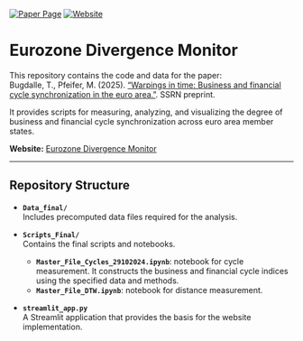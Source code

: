 [![Paper Page](https://img.shields.io/badge/Paper_Page-SSRN%20preprint-green.svg)](https://papers.ssrn.com/sol3/papers.cfm?abstract_id=5238187) [![Website](https://img.shields.io/badge/Website-Visit-blue.svg)](https://moritz-pfeifer.github.io/eurozone-divergence-monitor/)

# Eurozone Divergence Monitor

This repository contains the code and data for the paper:  
Bugdalle, T., Pfeifer, M. (2025). [“Warpings in time: Business and financial cycle synchronization in the euro area.”](https://papers.ssrn.com/sol3/papers.cfm?abstract_id=5238187). SSRN preprint. 

It provides scripts for measuring, analyzing, and visualizing the degree of business and financial cycle synchronization across euro area member states.

**Website:** [Eurozone Divergence Monitor](https://moritz-pfeifer.github.io/eurozone-divergence-monitor/)

---

## Repository Structure

- **`Data_final/`**  
  Includes precomputed data files required for the analysis.

- **`Scripts_Final/`**  
  Contains the final scripts and notebooks. 
  - **`Master_File_Cycles_29102024.ipynb`**: notebook for cycle measurement. It constructs the business and financial cycle indices using the specified data and methods.
  - **`Master_File_DTW.ipynb`**: notebook for distance measurement. 

- **`streamlit_app.py`**  
  A Streamlit application that provides the basis for the website implementation.

